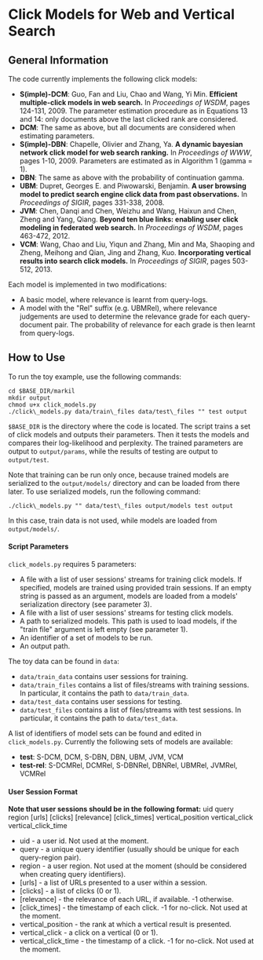 Click Models for Web and Vertical Search
====

## General Information
The code currently implements the following click models:
* **S(imple)-DCM**: Guo, Fan and Liu, Chao and Wang, Yi Min. **Efficient multiple-click models in web search.** In *Proceedings of WSDM*, pages 124-131, 2009. The parameter estimation procedure as in Equations 13 and 14: only documents above the last clicked rank are considered.
* **DCM**: The same as above, but all documents are considered when estimating parameters.
* **S(imple)-DBN**: Chapelle, Olivier and Zhang, Ya. **A dynamic bayesian network click model for web search ranking.** In *Proceedings of WWW*, pages 1-10, 2009. Parameters are estimated as in Algorithm 1 (gamma = 1).
* **DBN**: The same as above with the probability of continuation gamma.
* **UBM**: Dupret, Georges E. and Piwowarski, Benjamin. **A user browsing model to predict search engine click data from past observations.** In *Proceedings of SIGIR*, pages 331-338, 2008.
* **JVM**: Chen, Danqi and Chen, Weizhu and Wang, Haixun and Chen, Zheng and Yang, Qiang. **Beyond ten blue links: enabling user click modeling in federated web search.** In *Proceedings of WSDM*, pages 463-472, 2012.
* **VCM**: Wang, Chao and Liu, Yiqun and Zhang, Min and Ma, Shaoping and Zheng, Meihong and Qian, Jing and Zhang, Kuo. **Incorporating vertical results into search click models.** In *Proceedings of SIGIR*, pages 503-512, 2013.

Each model is implemented in two modifications:
* A basic model, where relevance is learnt from query-logs.
* A model with the "Rel" suffix (e.g. UBMRel), where relevance judgements are used to determine the relevance grade for each query-document pair. The probability of relevance for each grade is then learnt from query-logs.


## How to Use
To run the toy example, use the following commands:
```
cd $BASE_DIR/markil
mkdir output
chmod u+x click_models.py
./click\_models.py data/train\_files data/test\_files "" test output
```
```$BASE_DIR``` is the directory where the code is located. The script trains a set of click models and outputs their parameters. Then it tests the models and compares their log-likelihood and perplexity. The trained parameters are output to ```output/params```, while the results of testing are output to ```output/test```.

Note that training can be run only once, because trained models are serialized to the ```output/models/``` directory and can be loaded from there later. To use serialized models, run the following command:
```
./click\_models.py "" data/test\_files output/models test output
```
In this case, train data is not used, while models are loaded from ```output/models/```.


#### Script Parameters
```click_models.py``` requires 5 parameters:
* A file with a list of user sessions' streams for training click models. If specified, models are trained using provided train sessions. If an empty string is passed as an argument, models are loaded from a models' serialization directory (see parameter 3).
* A file with a list of user sessions' streams for testing click models.
* A path to serialized models. This path is used to load models, if the "train file" argument is left empty (see parameter 1).
* An identifier of a set of models to be run.
* An output path.

The toy data can be found in ```data```:
* ```data/train_data``` contains user sessions for training.
* ```data/train_files``` contains a list of files/streams with training sessions. In particular, it contains the path to ```data/train_data```.
* ```data/test_data``` contains user sessions for testing.
* ```data/test_files``` contains a list of files/streams with test sessions. In particular, it contains the path to ```data/test_data```.

A list of identifiers of model sets can be found and edited in ```click_models.py```. Currently the following sets of models are available:
* **test**: S-DCM, DCM, S-DBN, DBN, UBM, JVM, VCM
* **test-rel**: S-DCMRel, DCMRel, S-DBNRel, DBNRel, UBMRel, JVMRel, VCMRel


#### User Session Format
**Note that user sessions should be in the following format:**
uid query region \[urls\] \[clicks\] \[relevance\] \[click\_times\] vertical\_position vertical\_click vertical\_click_time

* uid - a user id. Not used at the moment.
* query - a unique query identifier (usually should be unique for each query-region pair).
* region - a user region. Not used at the moment (should be considered when creating query identifiers).
* \[urls\] - a list of URLs presented to a user within a session.
* \[clicks\] - a list of clicks (0 or 1).
* \[relevance\] - the relevance of each URL, if available. -1 otherwise.
* \[click_times\] - the timestamp of each click. -1 for no-click. Not used at the moment.
* vertical_position - the rank at which a vertical result is presented.
* vertical_click - a click on a vertical (0 or 1).
* vertical\_click_time - the timestamp of a click. -1 for no-click. Not used at the moment.

